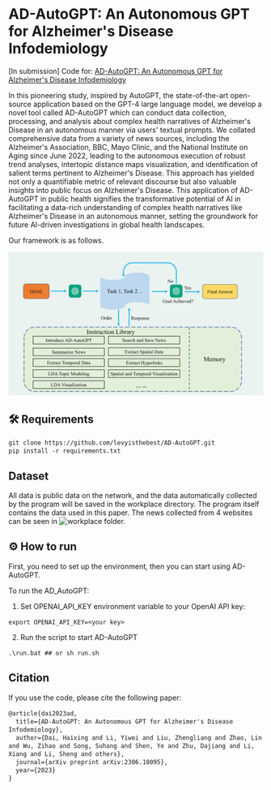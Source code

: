 # AD-AutoGPT: An Autonomous GPT for Alzheimer's Disease Infodemiology
\[In submission\] Code for: [AD-AutoGPT: An Autonomous GPT for Alzheimer's Disease Infodemiology](https://arxiv.org/abs/2306.10095)

In this pioneering study, inspired by AutoGPT, the state-of-the-art open-source application based on the GPT-4 large language model, we develop a novel tool called AD-AutoGPT which can conduct data collection, processing, and analysis about complex health narratives of Alzheimer's Disease in an autonomous manner via users' textual prompts. We collated comprehensive data from a variety of news sources, including the Alzheimer's Association, BBC, Mayo Clinic, and the National Institute on Aging since June 2022, leading to the autonomous execution of robust trend analyses, intertopic distance maps visualization, and identification of salient terms pertinent to Alzheimer's Disease. This approach has yielded not only a quantifiable metric of relevant discourse but also valuable insights into public focus on Alzheimer's Disease. This application of AD-AutoGPT in public health signifies the transformative potential of AI in facilitating a data-rich understanding of complex health narratives like Alzheimer's Disease in an autonomous manner, setting the groundwork for future AI-driven investigations in global health landscapes.


Our framework is as follows.

![pipeline](./f1/framework.jpg)


## :hammer_and_wrench: Requirements

```python3
git clone https://github.com/levyisthebest/AD-AutoGPT.git
pip install -r requirements.txt
```

## Dataset 
All data is public data on the network, and the data automatically collected by the program will be saved in the workplace directory. The program itself contains the data used in this paper. The news collected from 4 websites can be seen in ![workplace](./workplace) folder.

## :gear: How to run

 First, you need to set up the environment, then you can start using AD-AutoGPT. 


To run the AD_AutoGPT:

 1. Set OPENAI_API_KEY environment variable to your OpenAI API key:
```
export OPENAI_API_KEY=<your key>
```

2. Run the script to start AD-AutoGPT
```
.\run.bat ## or sh run.sh
```


## Citation
If you use the code, please cite the following paper:
```
@article{dai2023ad,
  title={AD-AutoGPT: An Autonomous GPT for Alzheimer's Disease Infodemiology},
  author={Dai, Haixing and Li, Yiwei and Liu, Zhengliang and Zhao, Lin and Wu, Zihao and Song, Suhang and Shen, Ye and Zhu, Dajiang and Li, Xiang and Li, Sheng and others},
  journal={arXiv preprint arXiv:2306.10095},
  year={2023}
}
```
